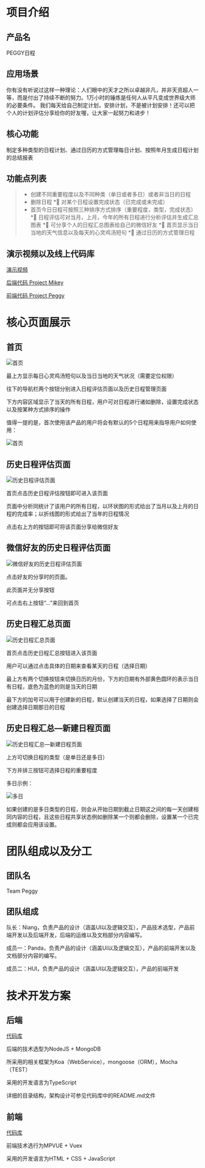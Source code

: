 # 项目介绍

## 产品名

PEGGY日程

## 应用场景

你有没有听说过这样一种理论：人们眼中的天才之所以卓越非凡，并非天资超人一等，而是付出了持续不断的努力。1万小时的锤炼是任何人从平凡变成世界级大师的必要条件。
我们每天给自己制定计划，安排计划，不是被计划安排！还可以把个人的计划评估分享给你的好友喔，让大家一起努力和进步！

## 核心功能

制定多种类型的日程计划、通过日历的方式管理每日计划、按照年月生成日程计划的总结报表

## 功能点列表

> * 创建不同重要程度以及不同种类（单日或者多日）或者非当日的日程
> * 删除日程
> *	对某个日程设置完成状态（已完成或未完成）
> * 首页今日日程可按照三种排序方式排序（重要程度，类型，完成状态）
> *	日程评估可对当月，上月，今年的所有日程进行分析评估并生成汇总图表
> *	可分享个人的日程汇总图表给自己的微信好友
> *	首页显示当日当地的天气信息以及每天的心灵鸡汤短句
> *	通过日历的方式管理日程

## 演示视频以及线上代码库
[演示视频](https://v.qq.com/x/page/l0683fp3i69.html)

[后端代码 Project Mikey](https://github.com/Lurance/Mikey)

[前端代码 Project Peggy](https://github.com/Lurance/Peggy)


# 核心页面展示

## 首页

![首页](https://raw.githubusercontent.com/Lurance/Peggy/master/demo/IMG_0296.PNG)

最上方显示每日心灵鸡汤短句以及当日当地的天气状况（需要定位权限）

往下的导航栏两个按钮分别进入日程评估页面以及历史日程管理页面

下方内容区域显示了当天的所有日程，用户可对日程进行诸如删除，设置完成状态以及按某种方式排序的操作

值得一提的是，首次使用该产品的用户将会有默认的5个日程用来指导用户如何使用：

![首页](https://raw.githubusercontent.com/Lurance/Peggy/master/demo/n.png)

## 历史日程评估页面

![历史日程评估页面](https://raw.githubusercontent.com/Lurance/Peggy/master/demo/IMG_0297.PNG)

首页点击历史日程评估按钮即可进入该页面

页面中分析同统计了该用户的所有日程，以环状图的形式给出了当月以及上月的日程的完成率；以折线图的形式给出了当年的日程情况

点击右上方的按钮即可将该页面分享给微信好友

## 微信好友的历史日程评估页面

![微信好友的历史日程评估页面](https://raw.githubusercontent.com/Lurance/Peggy/master/demo/IMG_0299.PNG)

点击好友的分享时的页面。

此页面并无分享按钮

可点击右上按钮“…”来回到首页


## 历史日程汇总页面

![历史日程汇总页面](https://raw.githubusercontent.com/Lurance/Peggy/master/demo/IMG_0300.PNG)

首页点击历史日程汇总按钮进入该页面

用户可以通过点击具体的日期来查看某天的日程（选择日期）

最上方有两个切换按钮来切换日历的月份，下方的日期有外部黄色圆环的表示当日有日程，底色为蓝色的则是当天的日期

最下方的加号可以用于创建新的日程，默认创建当天的日程，如果选择了日期则会创建选择日期那日的日程


## 历史日程汇总—新建日程页面

![历史日程汇总—新建日程页面](https://raw.githubusercontent.com/Lurance/Peggy/master/demo/IMG_0301.PNG)

上方可切换日程的类型（是单日还是多日）

下方并排三按钮可选择日程的重要程度

多日示例：

![多日](https://raw.githubusercontent.com/Lurance/Peggy/master/demo/IMG_0302.jpg)

如果创建的是多日类型的日程，则会从开始日期到截止日期这之间的每一天创建相同内容的日程，且这些日程共享状态例如删除某一个则都会删除，设置某一个已完成则都会应用该设置。



# 团队组成以及分工

## 团队名

Team Peggy

## 团队组成

队长：Niang，负责产品的设计（涵盖UI以及逻辑交互），产品技术选型，产品前端开发以及后端开发，后端的运维以及文档部分内容编写。

成员一：Panda，负责产品的设计（涵盖UI以及逻辑交互），产品的前端开发以及文档部分内容的编写。

成员二：HUI，负责产品的设计（涵盖UI以及逻辑交互），产品的前端开发


# 技术开发方案

## 后端

[代码库](https://github.com/Lurance/Mikey)

后端的技术选型为NodeJS + MongoDB

所采用的相关框架为Koa（WebService），mongoose（ORM），Mocha（TEST）

采用的开发语言为TypeScript

详细的目录结构，架构设计可参见代码库中的README.md文件

## 前端

[代码库](https://github.com/Lurance/Peggy)

前端技术选行为MPVUE + Vuex

采用的开发语言为HTML + CSS + JavaScript










